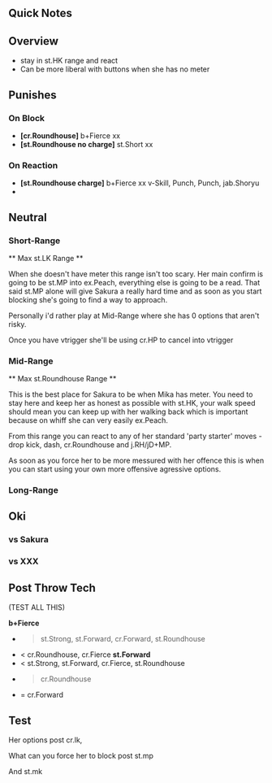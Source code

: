 ## Quick Notes ##

## <a name="Overview">Overview</a> ##

- stay in st.HK range and react
- Can be more liberal with buttons when she has no meter

## Punishes ##

### On Block ###

- **[cr.Roundhouse]** b+Fierce xx
- **[st.Roundhouse no charge]** st.Short xx

### On Reaction ###

- **[st.Roundhouse charge]** b+Fierce xx v-Skill, Punch, Punch, jab.Shoryu
-

## <a name="Neutral">Neutral</a> ##

### Short-Range ###

** Max st.LK Range **

When she doesn't have meter this range isn't too scary. Her main confirm is going to be st.MP into ex.Peach, everything else is going to be a read. That said st.MP alone will give Sakura a really hard time and as soon as you start blocking she's going to find a way to approach.

Personally i'd rather play at Mid-Range where she has 0 options that aren't risky.

Once you have vtrigger she'll be using cr.HP to cancel into vtrigger

### Mid-Range ###

** Max st.Roundhouse Range **

This is the best place for Sakura to be when Mika has meter. You need to stay here and keep her as honest as possible with st.HK, your walk speed should mean you can keep up with her walking back which is important because on whiff she can very easily ex.Peach.

From this range you can react to any of her standard 'party starter' moves - drop kick, dash, cr.Roundhouse and j.RH/jD+MP.

As soon as you force her to be more messured with her offence this is when you can start using your own more offensive agressive options.

### Long-Range ###



## <a name="Oki">Oki</a> ##

### vs Sakura ###

### vs XXX ###

## Post Throw Tech ##

(TEST ALL THIS)

**b+Fierce**
  - > st.Strong, st.Forward, cr.Forward, st.Roundhouse
  - < cr.Roundhouse, cr.Fierce
**st.Forward**
  - < st.Strong, st.Forward, cr.Fierce, st.Roundhouse
  - > cr.Roundhouse
  - = cr.Forward


## Test ##

Her options post cr.lk,

What can you force her to block post st.mp

And st.mk
